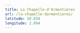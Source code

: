 ```yaml
---
title: La Chapelle-d'Armentières
url: /la-chapelle-darmentieres/
latitude: 50.658
longitude: 2.894
---
```

